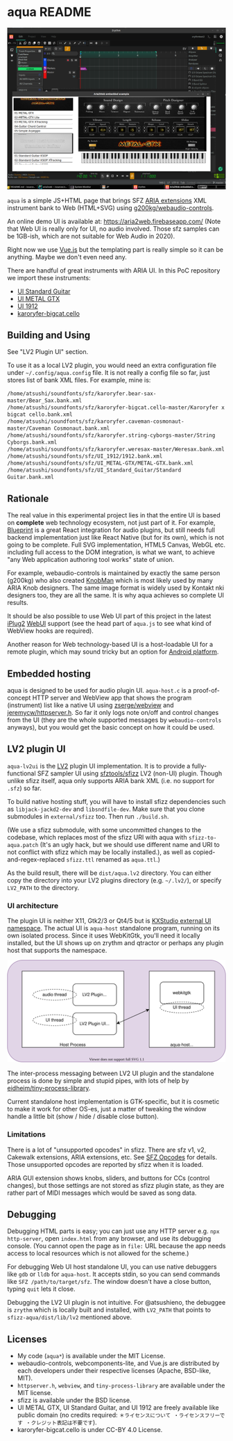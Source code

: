 # aqua README

![aqua LV2 UI in action](aqua-lv2ui-in-action.png)

`aqua` is a simple JS+HTML page that brings SFZ [ARIA extensions](https://sfzformat.com/extensions/aria/xml_instrument_bank) XML instrument bank to Web (HTML+SVG) using [g200kg/webaudio-controls](https://github.com/g200kg/webaudio-controls/).

An online demo UI is available at: https://aria2web.firebaseapp.com/ (Note that Web UI is really only for UI, no audio involved. Those sfz samples can be 1GB-ish, which are not suitable for Web Audio in 2020).

Right now we use [Vue.js](https://vuejs.org/) but the templating part is really simple so it can be anything. Maybe we don't even need any.

There are handful of great instruments with ARIA UI. In this PoC repository we import these instruments:

- [UI Standard Guitar](https://unreal-instruments.wixsite.com/unreal-instruments/standard-guitar)
- [UI METAL GTX](https://unreal-instruments.wixsite.com/unreal-instruments/metal-gtx)
- [UI 1912](https://unreal-instruments.wixsite.com/unreal-instruments/1912)
- [karoryfer-bigcat.cello](https://github.com/sfzinstruments/karoryfer-bigcat.cello)

## Building and Using

See "LV2 Plugin UI" section.

To use it as a local LV2 plugin, you would need an extra configuration file under `~/.config/aqua.config` file. It is not really a config file so far, just stores list of bank XML files. For example, mine is:

```
/home/atsushi/soundfonts/sfz/karoryfer.bear-sax-master/Bear_Sax.bank.xml
/home/atsushi/soundfonts/sfz/karoryfer-bigcat.cello-master/Karoryfer x bigcat cello.bank.xml
/home/atsushi/soundfonts/sfz/karoryfer.caveman-cosmonaut-master/Caveman Cosmonaut.bank.xml
/home/atsushi/soundfonts/sfz/karoryfer.string-cyborgs-master/String Cyborgs.bank.xml
/home/atsushi/soundfonts/sfz/karoryfer.weresax-master/Weresax.bank.xml
/home/atsushi/soundfonts/sfz/UI_1912/1912.bank.xml
/home/atsushi/soundfonts/sfz/UI_METAL-GTX/METAL-GTX.bank.xml
/home/atsushi/soundfonts/sfz/UI_Standard_Guitar/Standard Guitar.bank.xml
```

## Rationale

The real value in this experimental project lies in that the entire UI is based on **complete** web technology ecosystem, not just part of it. For example, [Blueprint](https://github.com/nick-thompson/blueprint) is a great React integration for audio plugins, but still needs full backend implementation just like React Native (but for its own), which is not going to be complete. Full SVG implementation, HTML5 Canvas, WebGL etc. including full access to the DOM integration, is what we want, to achieve "any Web application authoring tool works" state of union.

For example, webaudio-controls is maintained by exactly the same person (g200kg) who also created [KnobMan](https://www.kvraudio.com/product/knobman-by-g200kg) which is most likely used by many ARIA Knob designers. The same image format is widely used by Kontakt nki designers too, they are all the same. It is why aqua achieves so complete UI results.

It should be also possible to use Web UI part of this project in the latest [iPlug2](https://github.com/iPlug2/iPlug2) [WebUI](https://github.com/iPlug2/iPlug2/tree/master/Examples/IPlugWebUI) support (see the head part of `aqua.js` to see what kind of WebView hooks are required).

Another reason for Web technology-based UI is a host-loadable UI for a remote plugin, which may sound tricky but an option for [Android platform](https://github.com/atsushieno/android-audio-plugin-framework/issues/34).

## Embedded hosting

aqua is designed to be used for audio plugin UI. `aqua-host.c` is a proof-of-concept HTTP server and WebView app that shows the program (instrument) list like a native UI using [zserge/webview](https://github.com/zserge/webview) and [jeremycw/httpserver.h](https://github.com/jeremycw/httpserver.h). So far it only logs note on/off and control changes from the UI (they are the whole supported messages by `webaudio-controls` anyways), but you would get the basic concept on how it could be used.

## LV2 plugin UI

`aqua-lv2ui` is the [LV2](https://lv2plug.in/) plugin UI implementation. It is to provide a fully-functional SFZ sampler UI using [sfztools/sfizz](https://github.com/sfztools/sfizz/) LV2 (non-UI) plugin. Though unlike sfizz itself, aqua only supports ARIA bank XML (i.e. no support for `.sfz`) so far.

To build native hosting stuff, you will have to install sfizz dependencies such as `libjack-jackd2-dev` and `libsndfile-dev`. Make sure that you clone submodules in `external/sfizz` too. Then run `./build.sh`.

(We use a sfizz submodule, with some uncommitted changes to the codebase, which replaces most of the sfizz URI with aqua with `sfizz-to-aqua.patch` (It's an ugly hack, but we should use different name and URI to not conflict with sfizz which may be locally installed.), as well as copied-and-regex-replaced `sfizz.ttl` renamed as `aqua.ttl`.)

As the build result, there will be `dist/aqua.lv2` directory. You can either copy the directory into your LV2 plugins directory (e.g. `~/.lv2/`), or specify `LV2_PATH` to the directory.

### UI architecture

The plugin UI is neither X11, Gtk2/3 or Qt4/5 but is [KXStudio external UI namespace](https://kx.studio/ns/lv2ext/external-ui). The actual UI is `aqua-host` standalone program, running on its own isolated process. Since it uses WebKitGtk, you'll need it locally installed, but the UI shows up on zrythm and qtractor or perhaps any plugin host that supports the namespace.

![aqua interprocess UI](aqua-ipc.drawio.svg)

The inter-process messaging between LV2 UI plugin and the standalone process is done by simple and stupid pipes, with lots of help by [eidheim/tiny-process-library](https://gitlab.com/eidheim/tiny-process-library/).

Current standalone host implementation is GTK-specific, but it is cosmetic to make it work for other OS-es, just a matter of tweaking the window handle a little bit (show / hide / disable close button).

### Limitations

There is a lot of "unsupported opcodes" in sfizz. There are sfz v1, v2, Cakewalk extensions, ARIA extensions, etc. See [SFZ Opcodes](https://sfzformat.com/misc/all_opcodes) for details. Those unsupported opcodes are reported by sfizz when it is loaded.

ARIA GUI extension shows knobs, sliders, and buttons for CCs (control changes), but those settings are not stored as sfizz plugin state, as they are rather part of MIDI messages which would be saved as song data.

## Debugging

Debugging HTML parts is easy; you can just use any HTTP server e.g. `npx http-server`, open `index.html` from any browser, and use its debugging console. (You cannot open the page as in `file:` URL because the app needs access to local resources which is not allowed for the scheme.)

For debugging Web UI host standalone UI, you can use native debuggers like `gdb` or `lldb` for `aqua-host`. It accepts stdin, so you can send commands like `SFZ /path/to/target/sfz`. The window doesn't have a close button, typing `quit` lets it close.

Debugging the LV2 UI plugin is not intuitive. For @atsushieno, the debuggee is `zrythm` which is locally built and installed, with `LV2_PATH` that points to `sfizz-aqua/dist/lib/lv2` mentioned above.


## Licenses

- My code (`aqua*`) is available under the MIT License.
- webaudio-controls, webcomponents-lite, and Vue.js are distributed by each developers under their respective licenses (Apache, BSD-like, MIT).
- `httpserver.h`, `webview`, and `tiny-process-library` are available under the MIT license.
- sfizz is available under the BSD license.
- UI METAL GTX, UI Standard Guitar, and UI 1912 are freely available like public domain (no credits required: `＊ライセンスについて ・ライセンスフリーです ・クレジット表記は不要です`).
- karoryfer-bigcat.cello is under CC-BY 4.0 License.
